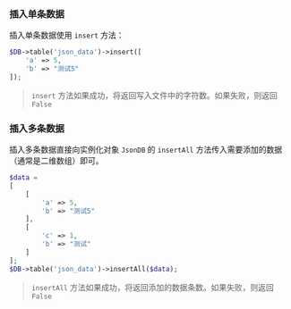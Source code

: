 ### 插入单条数据
插入单条数据使用 `insert` 方法：
```php
$DB->table('json_data')->insert([
    'a' => 5,
    'b' => "测试5"
]);
```
> `insert` 方法如果成功，将返回写入文件中的字符数。如果失败，则返回 `False`

### 插入多条数据
插入多条数据直接向实例化对象 `JsonDB` 的 `insertAll` 方法传入需要添加的数据（通常是二维数组）即可。
```php
$data = 
[
    [
        'a' => 5,
        'b' => "测试5"
    ],
    [
        'c' => 1,
        'b' => "测试"
    ]
];
$DB->table('json_data')->insertAll($data);
```
> `insertAll` 方法如果成功，将返回添加的数据条数。如果失败，则返回 `False`